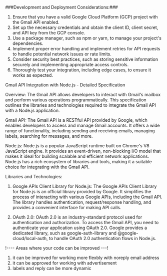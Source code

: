 ###Development and Deployment Considerations:###

1. Ensure that you have a valid Google Cloud Platform (GCP) project with the Gmail API enabled.
2. Set up the necessary credentials and obtain the client ID, client secret, and API key from the GCP console.
3. Use a package manager, such as npm or yarn, to manage your project's dependencies.
4. Implement proper error handling and implement retries for API requests to handle potential network issues or rate limits.
5. Consider security best practices, such as storing sensitive information securely and implementing appropriate access controls.
6. Thoroughly test your integration, including edge cases, to ensure it works as expected.

Gmail API Integration with Node.js - Detailed Specification

Overview:
The Gmail API allows developers to interact with Gmail's mailbox and perform various operations programmatically. This specification outlines the libraries and technologies required to integrate the Gmail API with a Node.js application.

Gmail API:
The Gmail API is a RESTful API provided by Google, which enables developers to access and manage Gmail accounts. It offers a wide range of functionality, including sending and receiving emails, managing labels, searching for messages, and more.

Node.js:
Node.js is a popular JavaScript runtime built on Chrome's V8 JavaScript engine. It provides an event-driven, non-blocking I/O model that makes it ideal for building scalable and efficient network applications. Node.js has a rich ecosystem of libraries and tools, making it a suitable choice for integrating with the Gmail API.

Libraries and Technologies:

1. Google APIs Client Library for Node.js:
   The Google APIs Client Library for Node.js is an official library provided by Google. It simplifies the process of interacting with various Google APIs, including the Gmail API. The library handles authentication, request/response handling, and provides a convenient interface for making API calls.

2. OAuth 2.0:
   OAuth 2.0 is an industry-standard protocol used for authentication and authorization. To access the Gmail API, you need to authenticate your application using OAuth 2.0. Google provides a dedicated library, such as google-auth-library and @google-cloud/local-auth, to handle OAuth 2.0 authentication flows in Node.js.

!---- Areas where your code can be improved ---!

1. it can be improved for working more flexbly with noreply email address
2. it can be approved for working with advertisement
3. labels and reply can be more dynamic
